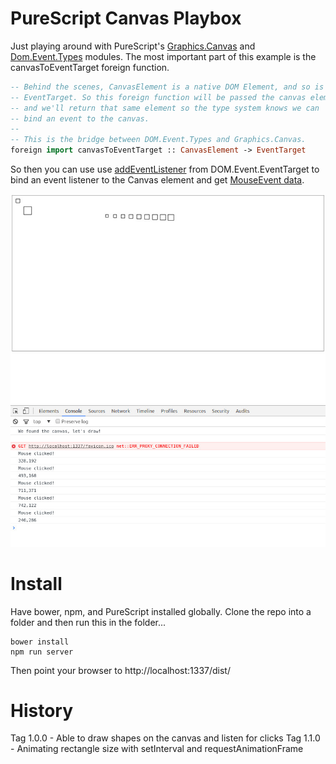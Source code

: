 # PureScript Canvas Playbox

Just playing around with PureScript's [Graphics.Canvas](https://pursuit.purescript.org/packages/purescript-canvas/1.0.0/docs/Graphics.Canvas#t:CanvasElement) and [Dom.Event.Types](https://pursuit.purescript.org/packages/purescript-dom/2.2.1/docs/DOM.Event.Types#t:Event)
modules.  The most important part of this example is the canvasToEventTarget
foreign function.

```purescript
-- Behind the scenes, CanvasElement is a native DOM Element, and so is
-- EventTarget. So this foreign function will be passed the canvas element,
-- and we'll return that same element so the type system knows we can
-- bind an event to the canvas.
--
-- This is the bridge between DOM.Event.Types and Graphics.Canvas.
foreign import canvasToEventTarget :: CanvasElement -> EventTarget
```

So then you can use use [addEventListener](https://pursuit.purescript.org/packages/purescript-dom/2.2.1/docs/DOM.Event.EventTarget#v:addEventListener) from DOM.Event.EventTarget to bind an event listener to the Canvas element and
get [MouseEvent data](https://pursuit.purescript.org/packages/purescript-dom/2.2.1/docs/DOM.Event.MouseEvent#v:eventToMouseEvent).

![Preview](/img/preview.jpg)

# Install

Have bower, npm, and PureScript installed globally.  Clone the repo into a folder
and then run this in the folder...

```
bower install
npm run server
```

Then point your browser to http://localhost:1337/dist/

# History

Tag 1.0.0 - Able to draw shapes on the canvas and listen for clicks
Tag 1.1.0 - Animating rectangle size with setInterval and requestAnimationFrame
